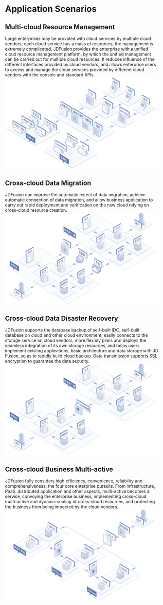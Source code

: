 # Application Scenarios
## Multi-cloud Resource Management
Large enterprises may be provided with cloud services by multiple cloud vendors; each cloud service has a mass of resources; the management is extremely complicated. JDFusion provides the enterprise with a unified cloud resource management platform, by which the unified management can be carried out for multiple cloud resources. It reduces influence of the different interfaces provided by cloud vendors, and allows enterprise users to access and manage the cloud services provided by different cloud vendors with the console and standard APIs.
![创建实例](../../../../image/JDFusion/JDFusion-dygl.png)
## Cross-cloud Data Migration
JDFusion can improve the automatic extent of data migration, achieve automatic connection of data migration, and allow business application to carry out rapid deployment and verification on the new cloud relying on cross-cloud resource creation.
![创建实例](../../../../image/JDFusion/JDFusion-sjqy.png)
## Cross-cloud Data Disaster Recovery
JDFusion supports the database backup of self-built IDC, self-built database on cloud and other cloud environment, easily connects to the storage service on cloud vendors, more flexibly plans and deploys the seamless integration of its own storage resources, and helps users implement existing applications, basic architecture and data storage with JD Fusion, so as to rapidly build cloud backup. Data transmission supports SSL encryption to guarantee the data security.
![创建实例](../../../../image/JDFusion/JDFusion-sjzb.png)
## Cross-cloud Business Multi-active
JDFusion fully considers high efficiency, convenience, reliability and comprehensiveness, the four core enterprise pursuits. From infrastructure, PaaS, distributed application and other aspects, multi-active becomes a service, convoying the enterprise business, implementing cross-cloud multi-active and dynamic scaling of cross-cloud resources, and protecting the business from being impacted by the cloud vendors.
![创建实例](../../../../image/JDFusion/JDFusion-ywdh.png)
